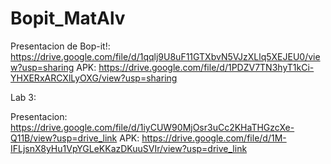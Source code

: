 # Bopit_MatAlv

Presentacion de Bop-it!: https://drive.google.com/file/d/1qqlj9U8uF11GTXbvN5VJzXLlq5XEJEU0/view?usp=sharing
APK: https://drive.google.com/file/d/1PDZV7TN3hyT1kCi-YHXERxARCXlLyOXG/view?usp=sharing

Lab 3:

Presentacion: https://drive.google.com/file/d/1iyCUW90MjOsr3uCc2KHaTHGzcXe-Q11B/view?usp=drive_link
APK: https://drive.google.com/file/d/1M-IFLjsnX8yHu1VpYGLeKKazDKuuSVIr/view?usp=drive_link
